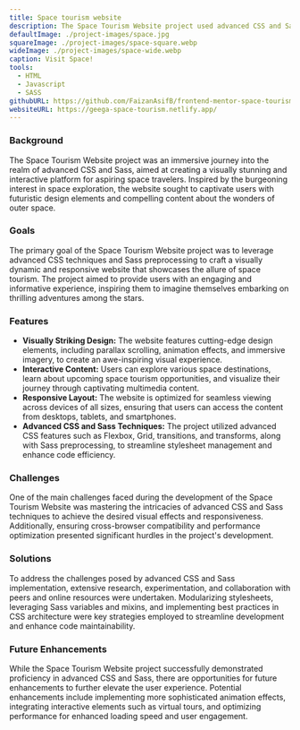 ```yaml
---
title: Space tourism website
description: The Space Tourism Website project used advanced CSS and Sass to create a visually engaging platform for space enthusiasts. It featured futuristic designs and interactive elements, inspired by the increasing interest in space exploration and travel.
defaultImage: ./project-images/space.jpg
squareImage: ./project-images/space-square.webp
wideImage: ./project-images/space-wide.webp
caption: Visit Space!
tools:
  - HTML
  - Javascript
  - SASS
githubURL: https://github.com/FaizanAsifB/frontend-mentor-space-tourism.git
websiteURL: https://geega-space-tourism.netlify.app/
---
```


### Background

The Space Tourism Website project was an immersive journey into the realm of advanced CSS and Sass, aimed at creating a visually stunning and interactive platform for aspiring space travelers. Inspired by the burgeoning interest in space exploration, the website sought to captivate users with futuristic design elements and compelling content about the wonders of outer space.

### Goals

The primary goal of the Space Tourism Website project was to leverage advanced CSS techniques and Sass preprocessing to craft a visually dynamic and responsive website that showcases the allure of space tourism. The project aimed to provide users with an engaging and informative experience, inspiring them to imagine themselves embarking on thrilling adventures among the stars.

### Features

- **Visually Striking Design:** The website features cutting-edge design elements, including parallax scrolling, animation effects, and immersive imagery, to create an awe-inspiring visual experience.
- **Interactive Content:** Users can explore various space destinations, learn about upcoming space tourism opportunities, and visualize their journey through captivating multimedia content.
- **Responsive Layout:** The website is optimized for seamless viewing across devices of all sizes, ensuring that users can access the content from desktops, tablets, and smartphones.
- **Advanced CSS and Sass Techniques:** The project utilized advanced CSS features such as Flexbox, Grid, transitions, and transforms, along with Sass preprocessing, to streamline stylesheet management and enhance code efficiency.

### Challenges

One of the main challenges faced during the development of the Space Tourism Website was mastering the intricacies of advanced CSS and Sass techniques to achieve the desired visual effects and responsiveness. Additionally, ensuring cross-browser compatibility and performance optimization presented significant hurdles in the project's development.

### Solutions

To address the challenges posed by advanced CSS and Sass implementation, extensive research, experimentation, and collaboration with peers and online resources were undertaken. Modularizing stylesheets, leveraging Sass variables and mixins, and implementing best practices in CSS architecture were key strategies employed to streamline development and enhance code maintainability.

### Future Enhancements

While the Space Tourism Website project successfully demonstrated proficiency in advanced CSS and Sass, there are opportunities for future enhancements to further elevate the user experience. Potential enhancements include implementing more sophisticated animation effects, integrating interactive elements such as virtual tours, and optimizing performance for enhanced loading speed and user engagement.
